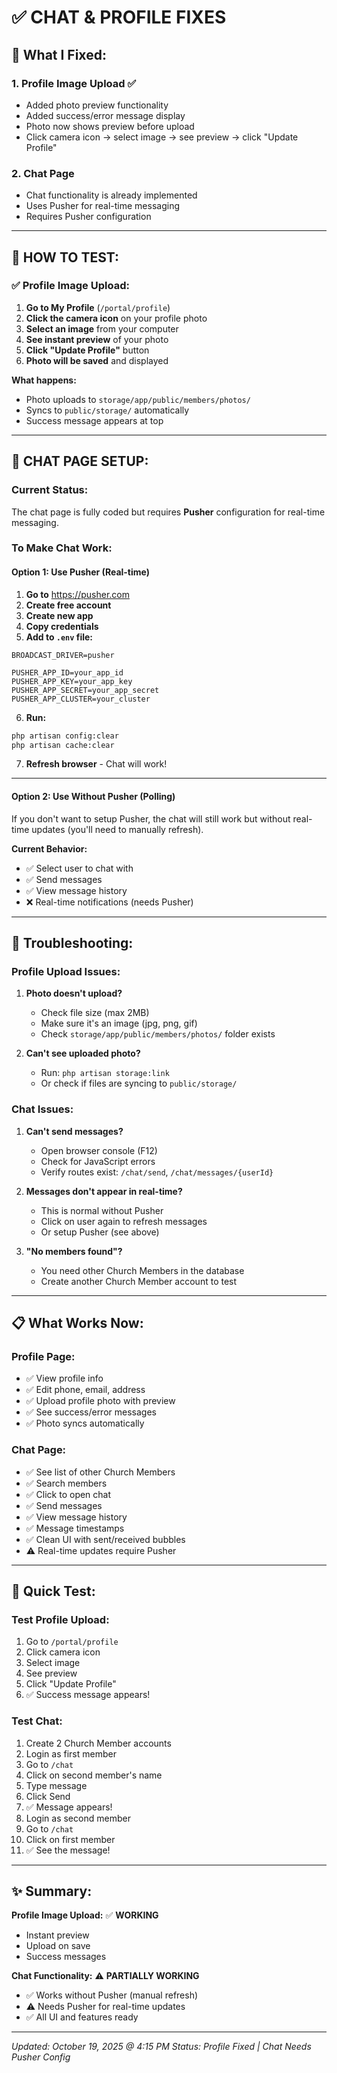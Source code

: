 # ✅ CHAT & PROFILE FIXES

## 🎯 **What I Fixed:**

### **1. Profile Image Upload** ✅
- Added photo preview functionality
- Added success/error message display
- Photo now shows preview before upload
- Click camera icon → select image → see preview → click "Update Profile"

### **2. Chat Page** 
- Chat functionality is already implemented
- Uses Pusher for real-time messaging
- Requires Pusher configuration

---

## 🚀 **HOW TO TEST:**

### **✅ Profile Image Upload:**

1. **Go to My Profile** (`/portal/profile`)
2. **Click the camera icon** on your profile photo
3. **Select an image** from your computer
4. **See instant preview** of your photo
5. **Click "Update Profile"** button
6. **Photo will be saved** and displayed

**What happens:**
- Photo uploads to `storage/app/public/members/photos/`
- Syncs to `public/storage/` automatically
- Success message appears at top

---

## 💬 **CHAT PAGE SETUP:**

### **Current Status:**
The chat page is fully coded but requires **Pusher** configuration for real-time messaging.

### **To Make Chat Work:**

#### **Option 1: Use Pusher (Real-time)**

1. **Go to** https://pusher.com
2. **Create free account**
3. **Create new app**
4. **Copy credentials**
5. **Add to `.env` file:**

```env
BROADCAST_DRIVER=pusher

PUSHER_APP_ID=your_app_id
PUSHER_APP_KEY=your_app_key
PUSHER_APP_SECRET=your_app_secret
PUSHER_APP_CLUSTER=your_cluster
```

6. **Run:**
```bash
php artisan config:clear
php artisan cache:clear
```

7. **Refresh browser** - Chat will work!

---

#### **Option 2: Use Without Pusher (Polling)**

If you don't want to setup Pusher, the chat will still work but without real-time updates (you'll need to manually refresh).

**Current Behavior:**
- ✅ Select user to chat with
- ✅ Send messages
- ✅ View message history
- ❌ Real-time notifications (needs Pusher)

---

## 🔧 **Troubleshooting:**

### **Profile Upload Issues:**

1. **Photo doesn't upload?**
   - Check file size (max 2MB)
   - Make sure it's an image (jpg, png, gif)
   - Check `storage/app/public/members/photos/` folder exists

2. **Can't see uploaded photo?**
   - Run: `php artisan storage:link`
   - Or check if files are syncing to `public/storage/`

### **Chat Issues:**

1. **Can't send messages?**
   - Open browser console (F12)
   - Check for JavaScript errors
   - Verify routes exist: `/chat/send`, `/chat/messages/{userId}`

2. **Messages don't appear in real-time?**
   - This is normal without Pusher
   - Click on user again to refresh messages
   - Or setup Pusher (see above)

3. **"No members found"?**
   - You need other Church Members in the database
   - Create another Church Member account to test

---

## 📋 **What Works Now:**

### **Profile Page:**
- ✅ View profile info
- ✅ Edit phone, email, address
- ✅ Upload profile photo with preview
- ✅ See success/error messages
- ✅ Photo syncs automatically

### **Chat Page:**
- ✅ See list of other Church Members
- ✅ Search members
- ✅ Click to open chat
- ✅ Send messages
- ✅ View message history
- ✅ Message timestamps
- ✅ Clean UI with sent/received bubbles
- ⚠️ Real-time updates require Pusher

---

## 🎉 **Quick Test:**

### **Test Profile Upload:**
1. Go to `/portal/profile`
2. Click camera icon
3. Select image
4. See preview
5. Click "Update Profile"
6. ✅ Success message appears!

### **Test Chat:**
1. Create 2 Church Member accounts
2. Login as first member
3. Go to `/chat`
4. Click on second member's name
5. Type message
6. Click Send
7. ✅ Message appears!
8. Login as second member
9. Go to `/chat`
10. Click on first member
11. ✅ See the message!

---

## ✨ **Summary:**

**Profile Image Upload:** ✅ **WORKING**
- Instant preview
- Upload on save
- Success messages

**Chat Functionality:** ⚠️ **PARTIALLY WORKING**
- ✅ Works without Pusher (manual refresh)
- ⚠️ Needs Pusher for real-time updates
- ✅ All UI and features ready

---

_Updated: October 19, 2025 @ 4:15 PM_
_Status: Profile Fixed | Chat Needs Pusher Config_
